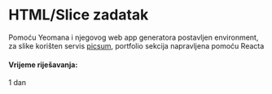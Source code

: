 # HTML/Slice zadatak

Pomoću Yeomana i njegovog web app generatora postavljen environment, za slike korišten servis [picsum](https://picsum.photos/), portfolio sekcija napravljena pomoću Reacta

#### Vrijeme riješavanja:

1 dan
